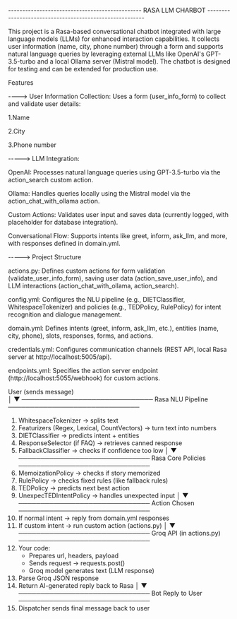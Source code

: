 -----------------------------------------------   RASA  LLM CHARBOT   --------------------------------------------------------

This project is a Rasa-based conversational chatbot integrated with large language models (LLMs) for enhanced interaction capabilities. It collects user information (name, city, phone number) through a form and supports natural language queries by leveraging external LLMs like OpenAI's GPT-3.5-turbo and a local Ollama server (Mistral model). The chatbot is designed for testing and can be extended for production use.

Features





---->   User Information Collection: Uses a form (user_info_form) to collect and validate user details:





 1.Name 



 2.City 



 3.Phone number 



----->  LLM Integration:





OpenAI: Processes natural language queries using GPT-3.5-turbo via the action_search custom action.



Ollama: Handles queries locally using the Mistral model via the action_chat_with_ollama action.



Custom Actions: Validates user input and saves data (currently logged, with placeholder for database integration).



Conversational Flow: Supports intents like greet, inform, ask_llm, and more, with responses defined in domain.yml.

-----> Project Structure





actions.py: Defines custom actions for form validation (validate_user_info_form), saving user data (action_save_user_info), and LLM interactions (action_chat_with_ollama, action_search).



config.yml: Configures the NLU pipeline (e.g., DIETClassifier, WhitespaceTokenizer) and policies (e.g., TEDPolicy, RulePolicy) for intent recognition and dialogue management.



domain.yml: Defines intents (greet, inform, ask_llm, etc.), entities (name, city, phone), slots, responses, forms, and actions.



credentials.yml: Configures communication channels (REST API, local Rasa server at http://localhost:5005/api).



endpoints.yml: Specifies the action server endpoint (http://localhost:5055/webhook) for custom actions.





User (sends message)  
   │
   ▼
──────────────────────────────
     Rasa NLU Pipeline
──────────────────────────────
1. WhitespaceTokenizer → splits text
2. Featurizers (Regex, Lexical, CountVectors) → turn text into numbers
3. DIETClassifier → predicts intent + entities
4. ResponseSelector (if FAQ) → retrieves canned response
5. FallbackClassifier → checks if confidence too low
   │
   ▼
──────────────────────────────
     Rasa Core Policies
──────────────────────────────
6. MemoizationPolicy → checks if story memorized
7. RulePolicy → checks fixed rules (like fallback rules)
8. TEDPolicy → predicts next best action
9. UnexpecTEDIntentPolicy → handles unexpected input
   │
   ▼
──────────────────────────────
     Action Chosen
──────────────────────────────
10. If normal intent → reply from domain.yml responses
11. If custom intent → run custom action (actions.py)
       │
       ▼
──────────────────────────────
     Groq API (in actions.py)
──────────────────────────────
12. Your code:
       - Prepares url, headers, payload
       - Sends request → requests.post()
       - Groq model generates text (LLM response)
13. Parse Groq JSON response
14. Return AI-generated reply back to Rasa
   │
   ▼
──────────────────────────────
     Bot Reply to User
──────────────────────────────
15. Dispatcher sends final message back to user

